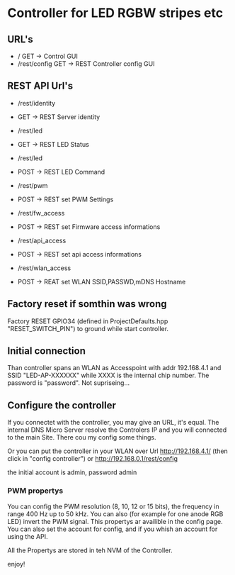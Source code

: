 
# Controller for LED RGBW stripes etc


## URL's
* /                   GET  -> Control GUI
* /rest/config        GET  -> REST Controller config GUI 

## REST API Url's
* /rest/identity
 - GET  -> REST Server identity
* /rest/led
 - GET  -> REST LED Status
* /rest/led
 - POST -> REST LED Command
* /rest/pwm
 - POST -> REST set PWM Settings
* /rest/fw_access
 - POST -> REST set Firmware access informations
* /rest/api_access
 - POST -> REST set api access informations
* /rest/wlan_access
 - POST -> REAT set WLAN SSID,PASSWD,mDNS Hostname

## Factory reset if somthin was wrong
Factory RESET GPIO34 (defined in ProjectDefaults.hpp "RESET_SWITCH_PIN") 
to ground while start controller.

## Initial connection
Than controller spans an WLAN as Accesspoint with addr 192.168.4.1 
and SSID "LED-AP-XXXXXX" while XXXX is the internal chip number.
The password is "password". Not supriseing...

## Configure the controller
If you connectet with the controller, you may give an URL, it's equal.
The internal DNS Micro Server resolve the Controlers IP and you will 
connected to the main Site. There cou my config some things.

Or you can put the controller in your WLAN over Url
http://192.168.4.1/ (then click in "config controller") 
  or
http://192.168.0.1/rest/config

the initial account is admin, password admin

### PWM propertys
You can config the PWM resolution (8, 10, 12 or 15 bits), the frequency 
in range 400 Hz up to 50 kHz.
You can also (for example for one anode RGB LED) invert the PWM signal.
This propertys ar availible in the config page.
You can also set the account for config, and if you whish an account 
for using the API.

All the Propertys are stored in teh NVM of the Controller.


enjoy!

